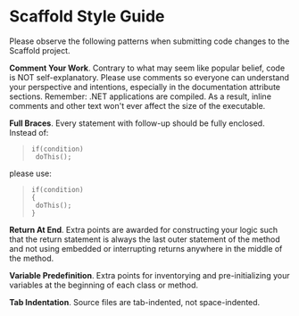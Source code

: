 Scaffold Style Guide
====================

Please observe the following patterns when submitting code changes to the Scaffold project.

**Comment Your Work**. Contrary to what may seem like popular belief, code is NOT self-explanatory. Please use comments so everyone can understand your perspective and intentions, especially in the documentation attribute sections. Remember: .NET applications are compiled. As a result, inline comments and other text won't ever affect the size of the executable.

**Full Braces**. Every statement with follow-up should be fully enclosed.
Instead of:
<blockquote><code><pre>
if(condition)
 doThis();
</pre></code></blockquote>
please use:
<blockquote><code><pre>
if(condition)
{
 doThis();
}
</pre></code></blockquote>

**Return At End**. Extra points are awarded for constructing your logic such that the return statement is always the last outer statement of the method and not using embedded or interrupting returns anywhere in the middle of the method.

**Variable Predefinition**. Extra points for inventorying and pre-initializing your variables at the beginning of each class or method.

**Tab Indentation**. Source files are tab-indented, not space-indented.

